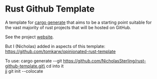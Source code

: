 # Rust Github Template

A template for [cargo generate](https://github.com/cargo-generate/cargo-generate) that aims to be a starting point suitable for
the vast majority of rust projects that will be hosted on GitHub.

See the project [website](https://rust-github.github.io).

But I (Nicholas) added in aspects of this template:
https://github.com/tomkarw/opinionated-rust-template

To use:
cargo generate --git https://github.com/NicholasSterling/rust-github-template.git\
cd into it\
jj git init --colocate
